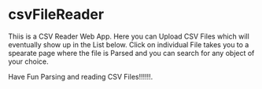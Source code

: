 # csvFileReader

Thiis is a CSV Reader Web App.
Here you can Upload CSV Files which will eventually show up in the List below.
Click on individual File takes you to a spearate page where the file is Parsed and you can search for any object of your choice.

Have Fun Parsing and reading CSV Files!!!!!!. 


